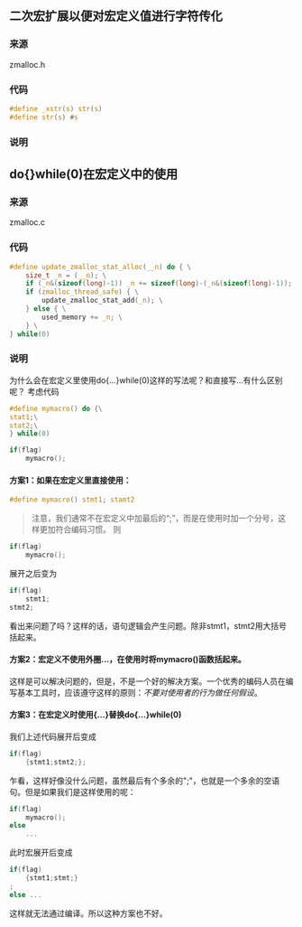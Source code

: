 ## 二次宏扩展以便对宏定义值进行字符传化
### 来源

zmalloc.h

### 代码

```c
#define _xstr(s) str(s)
#define str(s) #s
```

### 说明

## do{}while(0)在宏定义中的使用
### 来源

zmalloc.c

### 代码
```c
#define update_zmalloc_stat_alloc(__n) do { \
    size_t _n = (__n); \
    if (_n&(sizeof(long)-1)) _n += sizeof(long)-(_n&(sizeof(long)-1)); \
    if (zmalloc_thread_safe) { \
        update_zmalloc_stat_add(_n); \
    } else { \
        used_memory += _n; \
    } \
} while(0)
```
### 说明
为什么会在宏定义里使用do{...}while(0)这样的写法呢？和直接写...有什么区别呢？
考虑代码
```c
#define mymacro() do {\
stat1;\
stat2;\
} while(0)

if(flag)
    mymacro();
```
#### 方案1：如果在宏定义里直接使用：
```c
#define mymacro() stmt1; stamt2
```
>注意，我们通常不在宏定义中加最后的“;”，而是在使用时加一个分号，这样更加符合编码习惯。
则
```c
if(flag)
    mymacro();
```
展开之后变为
```c
if(flag)
    stmt1;
stmt2;
```
看出来问题了吗？这样的话，语句逻辑会产生问题。除非stmt1，stmt2用大括号括起来。

#### 方案2：宏定义不使用外圈...，在使用时将mymacro()函数括起来。
这样是可以解决问题的，但是，不是一个好的解决方案。一个优秀的编码人员在编写基本工具时，应该遵守这样的原则：_不要对使用者的行为做任何假设_。

#### 方案3：在宏定义时使用{...}替换do{...}while(0)
我们上述代码展开后变成
```c
if(flag)
    {stmt1;stmt2;};
```
乍看，这样好像没什么问题，虽然最后有个多余的";"，也就是一个多余的空语句。但是如果我们是这样使用的呢：
```c
if(flag)
    mymacro();
else
    ...
```
此时宏展开后变成
```c
if(flag)
    {stmt1;stmt;}
;
else ...
```    
这样就无法通过编译。所以这种方案也不好。

